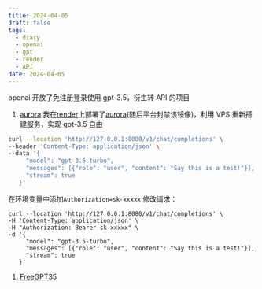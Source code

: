 ```yaml
---
title: 2024-04-05
draft: false
tags:
  - diary
  - openai
  - gpt
  - render
  - API
date: 2024-04-05
---
```


openai 开放了免注册登录使用 gpt-3.5，衍生转 API 的项目

1.  [aurora](https://github.com/aurora-develop/aurora)
    我在[render](https://render.com)上部署了[aurora](https://github.com/aurora-develop/aurora)(随后平台封禁该镜像)，利用 VPS 重新搭建服务，实现 gpt-3.5 自由

```bash
curl --location 'http://127.0.0.1:8080/v1/chat/completions' \
--header 'Content-Type: application/json' \
--data '{
     "model": "gpt-3.5-turbo",
     "messages": [{"role": "user", "content": "Say this is a test!"}],
     "stream": true
   }'
```

在环境变量中添加`Authorization=sk-xxxxx`
修改请求：

```plain
curl --location 'http://127.0.0.1:8080/v1/chat/completions' \
-H 'Content-Type: application/json' \
-H "Authorization: Bearer sk-xxxxx" \
-d '{
     "model": "gpt-3.5-turbo",
     "messages": [{"role": "user", "content": "Say this is a test!"}],
     "stream": true
   }'
```

1.  [FreeGPT35](https://github.com/missuo/FreeGPT35)
